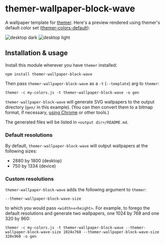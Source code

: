 # themer-wallpaper-block-wave

A wallpaper template for [themer](https://github.com/mjswensen/themer). Here's a preview rendered using themer's default color set ([themer-colors-default](https://github.com/mjswensen/themer/tree/master/cli/packages/themer-colors-default)):

![desktop dark](https://cdn.jsdelivr.net/gh/mjswensen/themer@a186c8585721d5defbf4cb1bc94165144d4dd35a/cli/packages/themer-wallpaper-block-wave/assets/desktop-dark.svg)
![desktop light](https://cdn.jsdelivr.net/gh/mjswensen/themer@a186c8585721d5defbf4cb1bc94165144d4dd35a/cli/packages/themer-wallpaper-block-wave/assets/desktop-light.svg)

## Installation & usage

Install this module wherever you have `themer` installed:

    npm install themer-wallpaper-block-wave

Then pass `themer-wallpaper-block-wave` as a `-t` (`--template`) arg to `themer`:

    themer -c my-colors.js -t themer-wallpaper-block-wave -o gen

`themer-wallpaper-block-wave` will generate SVG wallpapers to the output directory (`gen/` in this example). (You can then convert them to a bitmap format, if necessary, [using Chrome](https://umaar.com/dev-tips/156-element-screenshot/) or other tools.)

The generated files will be listed in `<output dir>/README.md`.

### Default resolutions

By default, `themer-wallpaper-block-wave` will output wallpapers at the following sizes:

* 2880 by 1800 (desktop)
* 750 by 1334 (device)

### Custom resolutions

`themer-wallpaper-block-wave` adds the following argument to `themer`:

    --themer-wallpaper-block-wave-size

to which you would pass `<width>x<height>`. For example, to forego the default resolutions and generate two wallpapers, one 1024 by 768 and one 320 by 960:

    themer -c my-colors.js -t themer-wallpaper-block-wave --themer-wallpaper-block-wave-size 1024x768 --themer-wallpaper-block-wave-size 320x960 -o gen
